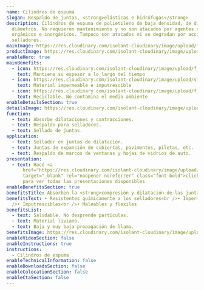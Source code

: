 ```yaml
---
name: Cilindros de espuma
slogan: Respaldo de juntas, <strong>elásticas e hidrófugas</strong>
description: Cilindros de espuma de polietileno de baja densidad, de diferentes
  diámetros. No requieren mantenimiento y no son atacados por agentes químicos,
  orgánicos e inorgánicos. Tampoco son atacados ni se degradan por acción de
  selladores.
mainImage: https://res.cloudinary.com/isolant-cloudinary/image/upload/f_auto,q_auto:good/website-2021/products/cilindros-de-espuma/isolant-aislantes-linea-otros-usos-cilindros-de-espuma-imagen-principal.jpg
productImage: https://res.cloudinary.com/isolant-cloudinary/image/upload/f_auto,q_auto:good/website-2021/products/cilindros-de-espuma/isolant-aislantes-linea-otros-usos-cilindros-de-espuma-producto-rollo.png
enableHero: true
mainBenefits:
  - icon: https://res.cloudinary.com/isolant-cloudinary/image/upload/f_auto,q_auto:good/website-2021/products/cilindros-de-espuma/isolant-aislantes-linea-otros-usos-cilindros-de-espuma-beneficio-1.svg
    text: Mantiene su espesor a lo largo del tiempo
  - icon: https://res.cloudinary.com/isolant-cloudinary/image/upload/v1637177162/website-2021/products/cilindros-de-espuma/isolant-aislantes-linea-otros-usos-cilindros-de-espuma-beneficio-2.svg
    text: Material impermeable e imputrescible
  - icon: https://res.cloudinary.com/isolant-cloudinary/image/upload/f_auto,q_auto:good/website-2021/products/cilindros-de-espuma/isolant-aislantes-linea-otros-usos-cilindros-de-espuma-beneficio-3.svg
    text: Reciclable. No contamina el medio ambiente
enableDetailsSection: true
detailsImage: https://res.cloudinary.com/isolant-cloudinary/image/upload/v1689254811/CILINDRO_DET_MG_5258_w7wvoz.jpg
function:
  - text: Absorbe dilataciones y contracciones.
  - text: Respaldo para selladores.
  - text: Sellado de juntas.
application:
  - text: Sellador en juntas de dilatación.
  - text: Juntas de expansión de cubiertas, pavimentos, piletas, etc.
  - text: Respaldo de marcos de ventanas y hojas de vidrios de auto.
presentation:
  - text: Hacé <a
      href="https://res.cloudinary.com/isolant-cloudinary/image/upload/f_auto,q_auto:good/website-2021/products/cilindros-de-espuma/isolant-aislantes-linea-otros-usos-cilindros-de-espuma-presentaciones.png"
      target="_blank" rel="noopener noreferrer" class="font-bold">click acá</a>
      para ver todas las presentaciones disponibles
enableBenefitsSection: true
benefitsTitle: Absorben la <strong>compresión y dilatación de las juntas</strong>
benefitsText: • Resistentes químicamente a los selladores<br />• Impermeable<br
  />• Imputrescibles<br />• Maleables y flexiles
benefitsList:
  - text: Saludable. No desprende partículas.
  - text: Material liviano.
  - text: Baja y muy baja propagación de llama.
benefitsImage: https://res.cloudinary.com/isolant-cloudinary/image/upload/f_auto,q_auto:good/website-2021/products/cilindros-de-espuma/isolant-aislantes-linea-otros-usos-cilindros-de-espuma-beneficio-exclusivo.jpg
enableVideoSection: false
enableInstructions: true
instructions:
  - Cilindros de espuma
enableTechnicalInformation: false
enableDownloadsSection: false
enableColocationSection: false
enableCtaSection: false
---
```

